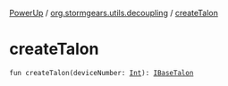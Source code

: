 [PowerUp](../index.md) / [org.stormgears.utils.decoupling](index.md) / [createTalon](./create-talon.md)

# createTalon

`fun createTalon(deviceNumber: `[`Int`](https://kotlinlang.org/api/latest/jvm/stdlib/kotlin/-int/index.html)`): `[`IBaseTalon`](-i-base-talon/index.md)